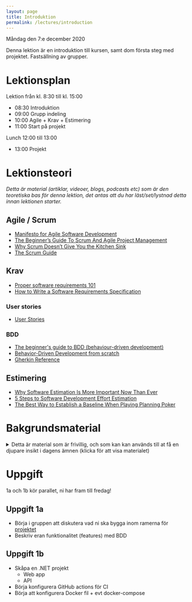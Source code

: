 ```yaml
---
layout: page
title: Introduktion
permalink: /lectures/introduction
---
```


Måndag den 7:e december 2020

Denna lektion är en introduktion till kursen, samt dom första steg med projektet. Fastsällning av grupper.


# Lektionsplan
Lektion från kl. 8:30 till kl. 15:00

* 08:30 Introduktion
* 09:00 Grupp indeling
* 10:00 Agile + Krav + Estimering
* 11:00 Start på projekt

Lunch 12:00 till 13:00

* 13:00 Projekt

# Lektionsteori
*Detta är material (artiklar, videoer, blogs, podcasts etc) som är den teoretiska bas för denna lektion, det antas att du har läst/set/lystnad detta innan lektionen starter.*

## Agile / Scrum
* [Manifesto for Agile Software Development](https://agilemanifesto.org/)
* [The Beginner’s Guide To Scrum And Agile Project Management](https://blog.trello.com/beginners-guide-scrum-and-agile-project-management)
* [Why Scrum Doesn’t Give You the Kitchen Sink](https://jordanjob.me/blog/why-scrum-is-a-framework/)
* [The Scrum Guide](https://www.scrumguides.org/scrum-guide.html)

## Krav
* [Proper software requirements 101](https://hackernoon.com/proper-software-requirements-101-32cf87e02a2f)
* [How to Write a Software Requirements Specification](https://www.perforce.com/blog/alm/how-write-software-requirements-specification-srs-document)

### User stories
* [User Stories](https://www.mountaingoatsoftware.com/agile/user-stories)

### BDD
* [The beginner's guide to BDD (behaviour-driven development)](https://inviqa.com/blog/bdd-guide)
* [Behavior-Driven Development from scratch](https://beyondxscratch.com/2019/05/21/behavior-driven-development-from-scratch/)
* [Gherkin Reference](https://cucumber.io/docs/gherkin/reference/)

## Estimering
* [Why Software Estimation Is More Important Now Than Ever](https://www.infoq.com/articles/software-estimation-important/)
* [5 Steps to Software Development Effort Estimation](https://melsatar.blog/2018/01/15/5-steps-to-software-development-effort-estimation/)
* [The Best Way to Establish a Baseline When Playing Planning Poker ](https://www.mountaingoatsoftware.com/blog/the-best-way-to-establish-a-baseline-when-playing-planning-poker)

# Bakgrundsmaterial

<details markdown="1">
<summary>Detta är material som är frivillig, och som kan kan används till at få en djupare insikt i dagens ämnen (klicka för att visa materialet)</summary>

*Oftast förklara det material bakgrunden till dagens lektionsteori, går mer på djupet med ämne eller har en annan vinkel på det samma material*

## Krav
* (SRS)[Writing Software Requirements Specifications](https://techwhirl.com/writing-software-requirements-specifications/)
* [IEEE 830-1998 - IEEE Recommended Practice for Software Requirements Specifications](https://standards.ieee.org/standard/830-1998.html)
* [Wireframe vs Mockup vs Prototype , What's the Difference?](https://www.mockplus.com/blog/post/wireframe-mockup-prototype-selection-of-prototyping-tools)
* User stories and BDD:
  * Part 1: [The origins and evolution of the user story](https://cucumber.io/blog/bdd/user-stories-are-not-the-same-as-features/)
  * Part 2: [Discovery](https://cucumber.io/blog/bdd/user-stories-and-bdd-(part-2)-discovery/)
  * Part 3: [Small or far away?](https://cucumber.io/blog/bdd/user-stories-and-bdd-part-3/)
  * Part 4: [Features are not stories](https://cucumber.io/blog/bdd/user-stories-and-bdd-features-are-not-stories/)
* [RFC 2119: Key words for use in RFCs to Indicate Requirement Levels](https://tools.ietf.org/html/rfc2119)

## Agile / Scrum
* Video: [Agile is dead](https://www.youtube.com/watch?v=a-BOSpxYJ9M)
* [Extreme Programming: A gentle introduction](http://www.extremeprogramming.org/)
* [Goals of the Daily Scrum](https://jordanjob.me/blog/the-goals-of-the-daily-scrum/)
* [Scrum Diagram](https://jordanjob.me/blog/scrum-diagram/)

## Estimering
* [On the dark art of software estimation](https://techcrunch.com/2016/04/30/estimate-thrice-develop-once/)
* [The 5 Laws of Software Estimates](https://ardalis.com/the-5-laws-of-software-estimates/)
* [17 Theses on Software Estimation](https://stevemcconnell.com/blog/17-theses-software-estimation/)
* [Estimation is Easy and Useful: Estimate a game of Chess](http://zuill.us/WoodyZuill/2011/11/07/estimation-is-easy-and-useful-estimate-a-game-of-chess/) (\#NoEstimate)
* [Beyond Estimates](https://www.stevefenton.co.uk/2014/06/beyond-estimates/) (\#NoEstimate)
* [Simple estimations work. Use the data you have available](http://softwaredevelopmenttoday.com/2007/04/simple-estimations-work-use-the-data-you-have-available/)

</details>

# Uppgift
1a och 1b kör parallet, ni har fram till fredag!

## Uppgift 1a
* Börja i gruppen att diskutera vad ni ska bygga inom ramerna för [projektet](/course-producera-leverera/assignments/project)
* Beskriv eran funktionalitet (features) med BDD

## Uppgift 1b
* Skåpa en .NET projekt
  * Web app
  * API
* Börja konfigurera GitHub actions för CI
* Börja att konfigurera Docker fil + evt docker-compose
